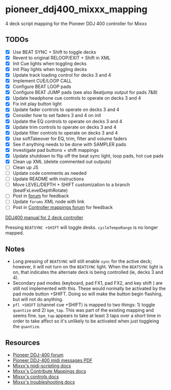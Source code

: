# pioneer_ddj400_mixxx_mapping
4 deck script mapping for the Pioneer DDJ 400 controller for Mixxx

## TODOs

- [x] Use BEAT SYNC + Shift to toggle decks
- [x] Revent to original RELOOP/EXIT + Shift in XML
- [x] Init Cue lights when toggling decks
- [x] Init Play lights when toggling decks
- [x] Update track loading control for decks 3 and 4
- [x] Implement CUE/LOOP CALL
- [x] Configure BEAT LOOP pads
- [x] Configure BEAT JUMP pads (see also Beatjump output for pads 7&8)
- [x] Update headphone cue controls to operate on decks 3 and 4
- [x] Fix init play button light
- [x] Update fader controls to operate on decks 3 and 4
- [x] Consider how to set faders 3 and 4 on init
- [x] Update the EQ controls to operate on decks 3 and 4
- [x] Update trim controls to operate on decks 3 and 4
- [x] Update filter controls to operate on decks 3 and 4
- [x] Use softTakeover for EQ, trim, filter and volume faders
- [x] See if anything needs to be done with SAMPLER pads
- [x] Investigate pad buttons + shift mappings
- [x] Update shutdown to flip off the beat sync light, loop pads, hot cue pads
- [x] Clean up XML (delete commented out outputs)
- [ ] Clean up JS
- [ ] Update code comments as needed
- [ ] Update README with instructions
- [ ] Move LEVEL/DEPTH + SHIFT customization to a branch (beatFxLevelDepthRotate)
- [ ] Post in [forum](https://mixxx.discourse.group/t/pioneer-ddj-400/17476) for feedback
- [ ] Update `forums` XML node with link
- [ ] Post in [Controller mappings forum](https://mixxx.discourse.group/c/controller-mappings/10) for feedback

[DDJ400 manual for 2 deck controller](https://manual.mixxx.org/2.3/en/hardware/controllers/pioneer_ddj_400.html)

Pressing `BEATSYNC +SHIFT` will toggle desks. `cycleTempoRange` is no longer mapped.
## Notes

- Long pressing of `BEATSYNC` will still enable `sync` for the active deck; however,
  it will not turn on the `BEATSYNC` light. When the `BEATSYNC` light is on, that
  indicates the alternate deck is being controlled (ie, decks 3 and 4).
- Secondary pad modes (keyboard, pad FX1, pad FX2, and key shift ) are still not
  implemented with this. These would normally be activated by the pad mode
  button +SHIFT. Doing so will make the button begin flashing, but will not do
  anything.
- `pfl +SHIFT` (channel cue +SHIFT) is mapped to two things: 1) toggle
  `quantize` and 2) `bpm_tap`. This was part of the existing mapping and seems
  fine. `bpm_tap` appears to take at least 3 taps over a short time in order to
  take affect so it's unlikely to be activated when just toggleing the `quantize`.

## Resources

- [Pioneer DDJ-400 forum](https://mixxx.discourse.group/t/pioneer-ddj-400/17476)
- [Pioneer DDJ-400 midi messages PDF](https://www.pioneerdj.com/-/media/pioneerdj/software-info/controller/ddj-400/ddj-400_midi_message_list_e1.pdf?la=en&hash=21267BEBE0C043449CBC2A039996279E3D14B8EB)
- [Mixxx's midi-scripting docs](https://github.com/mixxxdj/mixxx/wiki/Midi-Scripting)
- [Mixxx's Contribute Mappings docs](https://github.com/mixxxdj/mixxx/wiki/Contributing-Mappings)
- [Mixxx's controls docs](https://manual.mixxx.org/2.3/en/chapters/appendix/mixxx_controls.html)
- [Mixxx's troubleshooting docs](https://github.com/mixxxdj/mixxx/wiki/troubleshooting)

